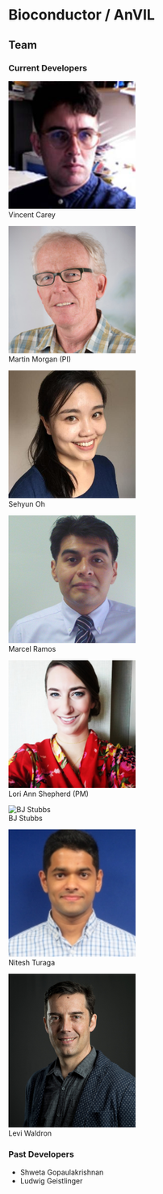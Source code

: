 # Bioconductor / AnVIL

## Team

### Current Developers

<img src="/docs/images/teampics/VinceCarey.jpg"
width="50%" alt="Vincent Carey" title="Vincent Carey"/>
<br> Vincent Carey

<img src="/docs/images/teampics/MartinMorgan.jpg"
width="50%" alt="Martin Morgan" title="Martin Morgan"/>
<br>Martin Morgan (PI)

<img src="/docs/images/teampics/SehyunOh.jpg"
width="50%" alt="Sehyun Oh" title="Sehyun Oh"/>
<br> Sehyun Oh

<img src="/docs/images/teampics/MarcelRamos.jpg"
width="50%" alt="Marcel Ramos" title="Marcel Ramos"/>
<br>Marcel Ramos

<img src="/docs/images/teampics/LoriShepherd.jpg"
width="50%" alt="Lori Shepherd" title="Lori Shepherd"/>
<br>Lori Ann Shepherd (PM)

<img src="/docs/images/teampics/BJStubbs.jpg"
width="50%" alt="BJ Stubbs" title="BJ Stubbs"/>
<br> BJ Stubbs

<img src="/docs/images/teampics/NiteshTuraga.jpeg"
width="50%" alt="Nitesh Turaga" title="Nitesh Turaga"/>
<br>Nitesh Turaga

<img src="/docs/images/teampics/LeviWaldron.jpg"
width="50%" alt="Levi Waldron" title="Levi Waldron"/>
<br> Levi Waldron

### Past Developers

<ul>
<li>Shweta Gopaulakrishnan</li>
<li>Ludwig Geistlinger</li>
</ul>